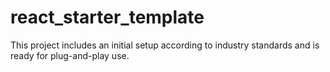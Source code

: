 # react_starter_template
This project includes an initial setup according to industry standards and is ready for plug-and-play use.
